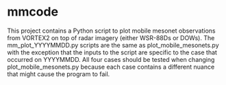 # mmcode

This project contains a Python script to plot mobile mesonet observations from VORTEX2 on top of radar imagery (either WSR-88Ds or DOWs). The mm_plot_YYYYMMDD.py scripts are the same as plot_mobile_mesonets.py with the exception that the inputs to the script are specific to the case that occurred on YYYYMMDD. All four cases should be tested when changing plot_mobile_mesonets.py because each case contains a different nuance that might cause the program to fail.
